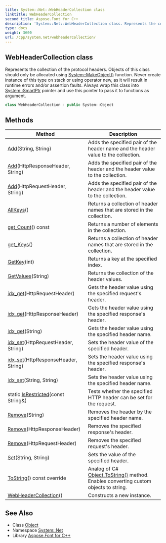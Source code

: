 ```yaml
---
title: System::Net::WebHeaderCollection class
linktitle: WebHeaderCollection
second_title: Aspose.Font for C++
description: 'System::Net::WebHeaderCollection class. Represents the collection of the protocol headers. Objects of this class should only be allocated using System::MakeObject() function. Never create instance of this type on stack or using operator new, as it will result in runtime errors and/or assertion faults. Always wrap this class into System::SmartPtr pointer and use this pointer to pass it to functions as argument in C++.'
type: docs
weight: 3600
url: /cpp/system.net/webheadercollection/
---
```

## WebHeaderCollection class


Represents the collection of the protocol headers. Objects of this class should only be allocated using [System::MakeObject()](../../system/makeobject/) function. Never create instance of this type on stack or using operator new, as it will result in runtime errors and/or assertion faults. Always wrap this class into [System::SmartPtr](../../system/smartptr/) pointer and use this pointer to pass it to functions as argument.

```cpp
class WebHeaderCollection : public System::Object
```

## Methods

| Method | Description |
| --- | --- |
| [Add](./add/)(String, String) | Adds the specified pair of the header name and the header value to the collection. |
| [Add](./add/)(HttpResponseHeader, String) | Adds the specified pair of the header and the header value to the collection. |
| [Add](./add/)(HttpRequestHeader, String) | Adds the specified pair of the header and the header value to the collection. |
| [AllKeys](./allkeys/)() | Returns a collection of header names that are stored in the collection. |
| [get_Count](./get_count/)() const | Returns a number of elements in the collection. |
| [get_Keys](./get_keys/)() | Returns a collection of header names that are stored in the collection. |
| [GetKey](./getkey/)(int) | Returns a key at the specified index. |
| [GetValues](./getvalues/)(String) | Returns the collection of the header values. |
| [idx_get](./idx_get/)(HttpRequestHeader) | Gets the header value using the specified request's header. |
| [idx_get](./idx_get/)(HttpResponseHeader) | Gets the header value using the specified response's header. |
| [idx_get](./idx_get/)(String) | Gets the header value using the specified header name. |
| [idx_set](./idx_set/)(HttpRequestHeader, String) | Sets the header value of the specified header. |
| [idx_set](./idx_set/)(HttpResponseHeader, String) | Sets the header value using the specified response's header. |
| [idx_set](./idx_set/)(String, String) | Sets the header value using the specified header name. |
| static [IsRestricted](./isrestricted/)(const String\&) | Tests whether the specified HTTP header can be set for the request. |
| [Remove](./remove/)(String) | Removes the header by the specified header name. |
| [Remove](./remove/)(HttpResponseHeader) | Removes the specified response's header. |
| [Remove](./remove/)(HttpRequestHeader) | Removes the specified request's header. |
| [Set](./set/)(String, String) | Sets the value of the specified header. |
| [ToString](./tostring/)() const override | Analog of C# [Object.ToString()](../../system/object/tostring/) method. Enables converting custom objects to string. |
| [WebHeaderCollection](./webheadercollection/)() | Constructs a new instance. |
## See Also

* Class [Object](../../system/object/)
* Namespace [System::Net](../)
* Library [Aspose.Font for C++](../../)
